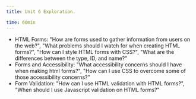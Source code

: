 ```yaml
---
title: Unit 6 Exploration.

time: 60min
---
```


- HTML Forms: "How are forms used to gather information from users on the web?", "What problems should I watch for when creating HTML forms?", "How can I style HTML forms with CSS?", "What are the differences between the type, ID, and name?"
- Forms and Accessibility: "What accessibility concerns should I have when making html forms?", "How can I use CSS to overcome some of those accessibility concerns?"
- Form Validation: "How can I use HTML validation with HTML forms?", "When should I use Javascript validation on HTML forms?"

